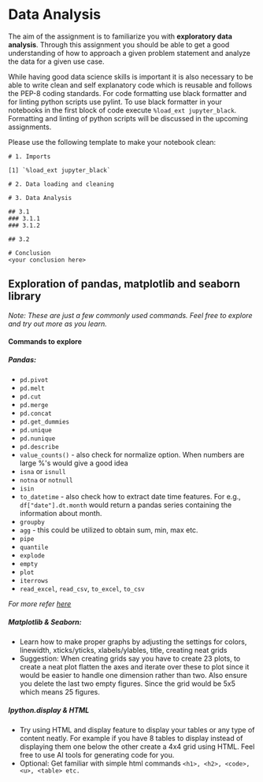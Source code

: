 # Data Analysis


  The aim of the assignment is to familiarize you with **exploratory data analysis**. Through this assignment you should be able to get a good understanding of how to approach a given problem statement and analyze the data for a given use case.   

  While having good data science skills is important it is also necessary to be able to write clean and self explanatory code which is reusable and follows the PEP-8 coding standards. For code formatting use black formatter and for linting python scripts use pylint. To use black formatter in your notebooks in the first block of code execute `%load_ext jupyter_black`. Formatting and linting of python scripts will be discussed in the upcoming assignments. 

Please use the following template to make your notebook clean:
```
# 1. Imports

[1] `%load_ext jupyter_black`

# 2. Data loading and cleaning

# 3. Data Analysis

## 3.1
### 3.1.1
### 3.1.2

## 3.2

# Conclusion
<your conclusion here>
```


## Exploration of pandas, matplotlib and seaborn library

*Note: These are just a few commonly used commands. Feel free to explore and try out more as you learn.*

#### Commands to explore
##### Pandas:
- `pd.pivot`
- `pd.melt`
- `pd.cut`
- `pd.merge`
- `pd.concat`
- `pd.get_dummies`
- `pd.unique`
- `pd.nunique`
- `pd.describe`
- `value_counts()` - also check for normalize option. When numbers are large %'s would give a good idea
- `isna` or `isnull`
- `notna` or `notnull`
- `isin`
- `to_datetime` - also check how to extract date time features. For e.g., `df["date"].dt.month` would return a pandas series containing the information about month.
- `groupby`
- `agg` - this could be utilized to obtain sum, min, max etc.
- `pipe`
- `quantile`
- `explode`
- `empty`
- `plot`
- `iterrows`
- `read_excel`, `read_csv`, `to_excel`, `to_csv`
  
*For more refer [here](https://pandas.pydata.org/docs/reference/index.html)*

##### Matplotlib & Seaborn:
- Learn how to make proper graphs by adjusting the settings for colors, linewidth, xticks/yticks, xlabels/ylables, title, creating neat grids
- Suggestion: When creating grids say you have to create 23 plots, to create a neat plot flatten the axes and iterate over these to plot since it would be easier to handle one dimension rather than two. Also ensure you delete the last two empty figures. Since the grid would be 5x5 which means 25 figures.

##### Ipython.display & HTML
- Try using HTML and display feature to display your tables or any type of content neatly. For example if you have 8 tables to display instead of displaying them one below the other create a 4x4 grid using HTML. Feel free to use AI tools for generating code for you.
- Optional: Get familiar with simple html commands `<h1>, <h2>, <code>, <u>, <table> etc.`

